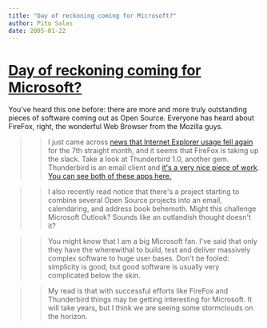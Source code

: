 ```yaml
---
title: "Day of reckoning coming for Microsoft?"
author: Pito Salas
date: 2005-01-22
---
```

# [Day of reckoning coming for Microsoft?](None)


You've heard this one before: there are more and more truly outstanding pieces
of software coming out as Open Source. Everyone has heard about FireFox,
right, the wonderful Web Browser from the Mozilla guys.

>>

>> I just came across [news that Internet Explorer usage fell
again](<http://www.activewin.com/awin/comments.asp?HeadlineIndex=27974>) for
the 7th straight month, and it seems that FireFox is taking up the slack. Take
a look at Thunderbird 1.0, another gem. Thunderbird is an email client and
[it's a very nice piece of
work](<http://weblog.infoworld.com/techwatch/archives/000893.html>). [You can
see both of these apps here.](<http://www.mozilla.org/>)

>>

>> I also recently read notice that there's a project starting to combine
several Open Source projects into an email, calendaring, and address book
behemoth. Might this challenge Microsoft Outlook? Sounds like an outlandish
thought doesn't it?

>>

>> You might know that I am a big Microsoft fan. I've said that only they have
the wherewithal to build, test and deliver massively complex software to huge
user bases. Don't be fooled: simplicity is good, but good software is usually
very complicated below the skin.

>>

>> My read is that with successful efforts like FireFox and Thunderbird things
may be getting interesting for Microsoft. It will take years, but I think we
are seeing some stormclouds on the horizon.


